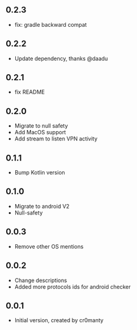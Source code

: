 ## 0.2.3
- fix: gradle backward compat

## 0.2.2
- Update dependency, thanks @daadu

## 0.2.1
- fix README

## 0.2.0
- Migrate to null safety
- Add MacOS support
- Add stream to listen VPN activity

## 0.1.1
- Bump Kotlin version

## 0.1.0
- Migrate to android V2
- Null-safety

## 0.0.3
- Remove other OS mentions

## 0.0.2
- Change descriptions
- Added more protocols ids for android checker

## 0.0.1
- Initial version, created by cr0manty
